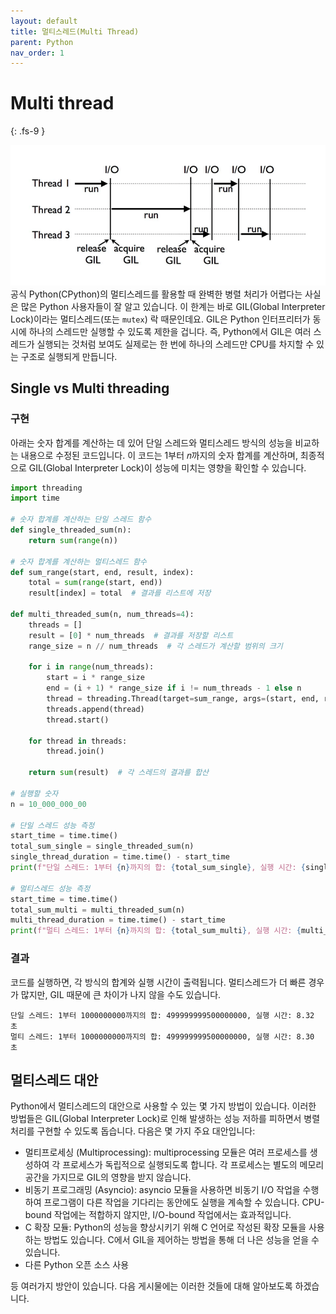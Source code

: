 ```yaml
---
layout: default
title: 멀티스레드(Multi Thread)
parent: Python
nav_order: 1
---
```


# Multi thread
{: .fs-9 }

![](../../assets/images/python/gil-multithreading.png)
공식 Python(CPython)의 멀티스레드를 활용할 때 완벽한 병렬 처리가 어렵다는 사실은 많은 Python 사용자들이 잘 알고 있습니다. 이 한계는 바로 GIL(Global Interpreter Lock)이라는 멀티스레드(또는 `mutex`) 락 때문인데요. GIL은 Python 인터프리터가 동시에 하나의 스레드만 실행할 수 있도록 제한을 겁니다. 즉, Python에서 GIL은 여러 스레드가 실행되는 것처럼 보여도 실제로는 한 번에 하나의 스레드만 CPU를 차지할 수 있는 구조로 실행되게 만듭니다. 


## Single vs Multi threading

### 구현 
아래는 숫자 합계를 계산하는 데 있어 단일 스레드와 멀티스레드 방식의 성능을 비교하는 내용으로 수정된 코드입니다. 이 코드는 1부터 𝑛까지의 숫자 합계를 계산하며, 최종적으로 GIL(Global Interpreter Lock)이 성능에 미치는 영향을 확인할 수 있습니다.
```python
import threading
import time

# 숫자 합계를 계산하는 단일 스레드 함수
def single_threaded_sum(n):
    return sum(range(n))

# 숫자 합계를 계산하는 멀티스레드 함수
def sum_range(start, end, result, index):
    total = sum(range(start, end))
    result[index] = total  # 결과를 리스트에 저장

def multi_threaded_sum(n, num_threads=4):
    threads = []
    result = [0] * num_threads  # 결과를 저장할 리스트
    range_size = n // num_threads  # 각 스레드가 계산할 범위의 크기

    for i in range(num_threads):
        start = i * range_size
        end = (i + 1) * range_size if i != num_threads - 1 else n
        thread = threading.Thread(target=sum_range, args=(start, end, result, i))
        threads.append(thread)
        thread.start()

    for thread in threads:
        thread.join()

    return sum(result)  # 각 스레드의 결과를 합산

# 실행할 숫자
n = 10_000_000_00

# 단일 스레드 성능 측정
start_time = time.time()
total_sum_single = single_threaded_sum(n)
single_thread_duration = time.time() - start_time
print(f"단일 스레드: 1부터 {n}까지의 합: {total_sum_single}, 실행 시간: {single_thread_duration:.2f} 초")

# 멀티스레드 성능 측정
start_time = time.time()
total_sum_multi = multi_threaded_sum(n)
multi_thread_duration = time.time() - start_time
print(f"멀티 스레드: 1부터 {n}까지의 합: {total_sum_multi}, 실행 시간: {multi_thread_duration:.2f} 초")
```

### 결과 
코드를 실행하면, 각 방식의 합계와 실행 시간이 출력됩니다. 멀티스레드가 더 빠른 경우가 많지만, GIL 때문에 큰 차이가 나지 않을 수도 있습니다.
```
단일 스레드: 1부터 1000000000까지의 합: 499999999500000000, 실행 시간: 8.32 초
멀티 스레드: 1부터 1000000000까지의 합: 499999999500000000, 실행 시간: 8.30 초
```

## 멀티스레드 대안 
Python에서 멀티스레드의 대안으로 사용할 수 있는 몇 가지 방법이 있습니다. 이러한 방법들은 GIL(Global Interpreter Lock)로 인해 발생하는 성능 저하를 피하면서 병렬 처리를 구현할 수 있도록 돕습니다. 다음은 몇 가지 주요 대안입니다:
- 멀티프로세싱 (Multiprocessing): multiprocessing 모듈은 여러 프로세스를 생성하여 각 프로세스가 독립적으로 실행되도록 합니다. 각 프로세스는 별도의 메모리 공간을 가지므로 GIL의 영향을 받지 않습니다.
- 비동기 프로그래밍 (Asyncio): asyncio 모듈을 사용하면 비동기 I/O 작업을 수행하여 프로그램이 다른 작업을 기다리는 동안에도 실행을 계속할 수 있습니다. CPU-bound 작업에는 적합하지 않지만, I/O-bound 작업에서는 효과적입니다.
- C 확장 모듈: Python의 성능을 향상시키기 위해 C 언어로 작성된 확장 모듈을 사용하는 방법도 있습니다. C에서 GIL을 제어하는 방법을 통해 더 나은 성능을 얻을 수 있습니다.
- 다른 Python 오픈 소스 사용

등 여러가지 방안이 있습니다. 다음 게시물에는 이러한 것들에 대해 알아보도록 하겠습니다.